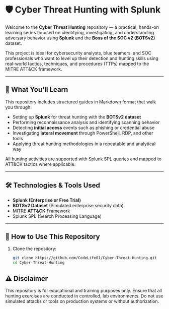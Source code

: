 # 🛡️ Cyber Threat Hunting with Splunk

Welcome to the **Cyber Threat Hunting** repository — a practical, hands-on learning series focused on identifying, investigating, and understanding adversary behavior using **Splunk** and the **Boss of the SOC v2 (BOTSv2)** dataset.

This project is ideal for cybersecurity analysts, blue teamers, and SOC professionals who want to level up their detection and hunting skills using real-world tactics, techniques, and procedures (TTPs) mapped to the MITRE ATT&CK framework.

---

## 🎯 What You'll Learn

This repository includes structured guides in Markdown format that walk you through:

- Setting up **Splunk** for threat hunting with the **BOTSv2 dataset**
- Performing reconnaissance analysis and identifying scanning behavior
- Detecting **initial access** events such as phishing or credential abuse
- Investigating **lateral movement** through PowerShell, RDP, and other tools
- Applying threat hunting methodologies in a repeatable and analytical way

All hunting activities are supported with Splunk SPL queries and mapped to ATT&CK tactics where applicable.

---

## 🛠 Technologies & Tools Used

- **Splunk (Enterprise or Free Trial)**
- **BOTSv2 Dataset** (Simulated enterprise security data)
- MITRE **ATT&CK** Framework
- Splunk SPL (Search Processing Language)

---

## 📁 How to Use This Repository

1. Clone the repository:
   ```bash
   git clone https://github.com/CodeLife01/Cyber-Threat-Hunting.git
   cd Cyber-Threat-Hunting

## ⚠️ Disclaimer

This repository is for educational and training purposes only.
Ensure that all hunting exercises are conducted in controlled, lab environments.
Do not use simulated attacks or tools on production systems or without authorization.